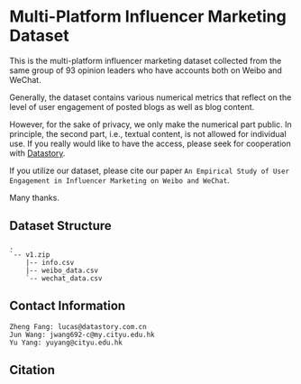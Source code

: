 # Multi-Platform Influencer Marketing Dataset

This is the multi-platform influencer marketing dataset collected from the same group of 93 opinion leaders who have accounts both on Weibo and WeChat.

Generally, the dataset contains various numerical metrics that reflect on the level of user engagement of posted blogs as well as blog content.

However, for the sake of privacy, we only make the numerical part public.
In principle, the second part, i.e., textual content, is not allowed for individual use.
If you really would like to have the access, please seek for cooperation with [Datastory](https://www.datastory.com.cn/).

If you utilize our dataset, please cite our paper `An Empirical Study of User Engagement in Influencer Marketing on Weibo and WeChat`.

Many thanks.

## Dataset Structure
```
.
`-- v1.zip
    |-- info.csv
    |-- weibo_data.csv
    `-- wechat_data.csv
```

## Contact Information
```
Zheng Fang: lucas@datastory.com.cn
Jun Wang: jwang692-c@my.cityu.edu.hk
Yu Yang: yuyang@cityu.edu.hk
```

## Citation